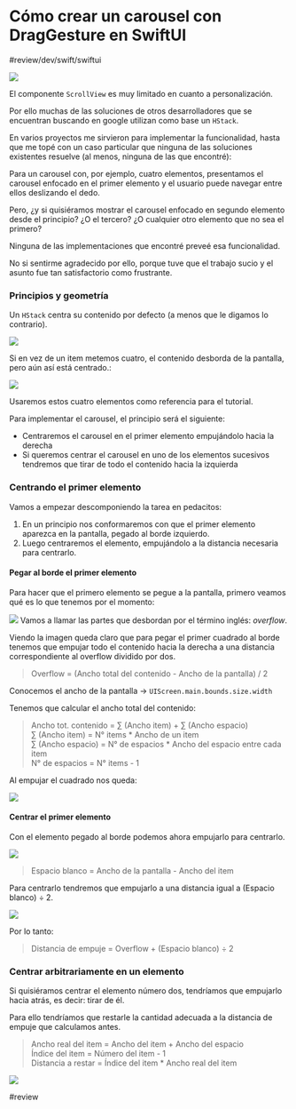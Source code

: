 # Cómo crear un carousel con DragGesture en SwiftUI
#review/dev/swift/swiftui

![](assets/carousel-notas-paper.png)

El componente `ScrollView` es muy limitado en cuanto a personalización.

Por ello muchas de las soluciones de otros desarrolladores que se encuentran buscando en google utilizan como base un `HStack`.

En varios proyectos me sirvieron para implementar la funcionalidad, hasta que me topé con un caso particular que ninguna de las soluciones existentes resuelve (al menos, ninguna de las que encontré):

Para un carousel con, por ejemplo, cuatro elementos, presentamos el carousel enfocado en el primer elemento y el usuario puede navegar entre ellos deslizando el dedo.

Pero, ¿y si quisiéramos mostrar el carousel enfocado en segundo elemento desde el principio? ¿O el tercero? ¿O cualquier otro elemento que no sea el primero? 

Ninguna de las implementaciones que encontré preveé esa funcionalidad.

No si sentirme agradecido por ello, porque tuve que el trabajo sucio y el asunto fue tan satisfactorio como frustrante.

### Principios y geometría

Un `HStack` centra su contenido por defecto (a menos que le digamos lo contrario).

![](assets/carousel-tutorial-1.png)

Si en vez de un item metemos cuatro, el contenido desborda de la pantalla, pero aún así está centrado.:

![](assets/carousel-tutorial-2.png)

Usaremos estos cuatro elementos como referencia para el tutorial.

Para implementar el carousel, el principio será el siguiente:

* Centraremos el carousel en el primer elemento empujándolo hacia la derecha
* Si queremos centrar el carousel en uno de los elementos sucesivos tendremos que tirar de todo el contenido hacia la izquierda

### Centrando el primer elemento

Vamos a empezar descomponiendo la tarea en pedacitos:

1. En un principio nos conformaremos con que el primer elemento aparezca en la pantalla, pegado al borde izquierdo.
2. Luego centraremos el elemento, empujándolo a la distancia necesaria para centrarlo.


#### Pegar al borde el primer elemento

Para hacer que el primero elemento se pegue a la pantalla, primero veamos qué es lo que tenemos por el momento:

![](assets/carousel-tutorial-2%202.png)
Vamos a llamar las partes que desbordan por el término inglés: *overflow*.

Viendo la imagen queda claro que para pegar el primer cuadrado al borde tenemos que empujar todo el contenido hacia la derecha a una distancia correspondiente al overflow dividido por dos.

> Overflow = (Ancho total del contenido - Ancho de la pantalla) / 2  
> 

Conocemos el ancho de la pantalla -\> `UIScreen.main.bounds.size.width`

Tenemos que calcular el ancho total del contenido:

> Ancho tot. contenido = ∑ (Ancho item) + ∑ (Ancho espacio)  
> ∑ (Ancho item) = N° items \* Ancho de un item  
> ∑ (Ancho espacio) = N° de espacios \* Ancho del espacio entre cada item  
> N° de espacios = N° items - 1  
> 

Al empujar el cuadrado nos queda:

![](assets/carousel-tutorial-3.png)

#### Centrar el primer elemento

Con el elemento pegado al borde podemos ahora empujarlo para centrarlo.

![](assets/carousel-tutorial-6.png)

> Espacio blanco = Ancho de la pantalla - Ancho del item  
> 

Para centrarlo tendremos que empujarlo a una distancia igual a (Espacio blanco) ÷ 2.

![](assets/carousel-tutorial-4.png)

Por lo tanto:

> Distancia de empuje = Overflow + (Espacio blanco) ÷ 2  

### Centrar arbitrariamente en un elemento

Si quisiéramos centrar el elemento número dos, tendríamos que empujarlo hacia atrás, es decir: tirar de él.

Para ello tendríamos que restarle la cantidad adecuada a la distancia de empuje que calculamos antes.

> Ancho real del item = Ancho del item + Ancho del espacio  
> Índice del item = Número del item - 1  
> Distancia a restar = Índice del item \* Ancho real del item  


![](assets/carousel-tutorial-5.png)

#review